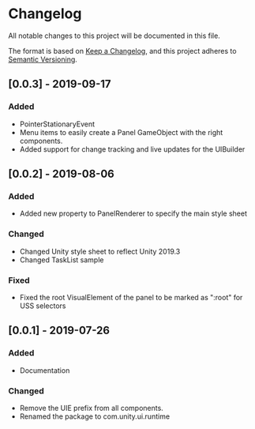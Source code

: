 # Changelog
All notable changes to this project will be documented in this file.

The format is based on [Keep a Changelog](https://keepachangelog.com/en/1.0.0/),
and this project adheres to [Semantic Versioning](https://semver.org/spec/v2.0.0.html).

## [0.0.3] - 2019-09-17

### Added

- PointerStationaryEvent
- Menu items to easily create a Panel GameObject with the right components.
- Added support for change tracking and live updates for the UIBuilder

## [0.0.2] - 2019-08-06

### Added

- Added new property to PanelRenderer to specify the main style sheet

### Changed

- Changed Unity style sheet to reflect Unity 2019.3
- Changed TaskList sample

### Fixed

- Fixed the root VisualElement of the panel to be marked as ":root" for USS selectors

## [0.0.1] - 2019-07-26

### Added

- Documentation

### Changed

- Remove the UIE prefix from all components.
- Renamed the package to com.unity.ui.runtime
